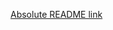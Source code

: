 [Absolute README link](https://github.com/Xplouder/social-api/blob/master/public/docs/source/index.md)
